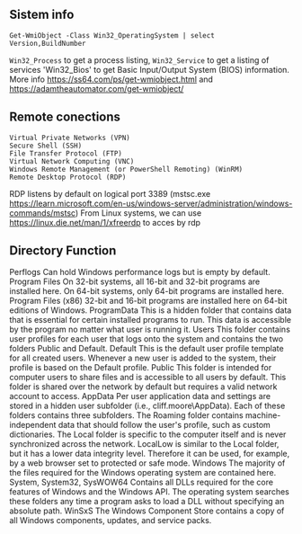 ## Sistem info

`Get-WmiObject -Class Win32_OperatingSystem | select Version,BuildNumber`

`Win32_Process` to get a process listing, `Win32_Service` to get a listing of services 'Win32_Bios' to get Basic Input/Output System (BIOS) information.
More info https://ss64.com/ps/get-wmiobject.html and https://adamtheautomator.com/get-wmiobject/

## Remote conections

    Virtual Private Networks (VPN)
    Secure Shell (SSH)
    File Transfer Protocol (FTP)
    Virtual Network Computing (VNC)
    Windows Remote Management (or PowerShell Remoting) (WinRM)
    Remote Desktop Protocol (RDP)

RDP listens by default on logical port 3389 (mstsc.exe https://learn.microsoft.com/en-us/windows-server/administration/windows-commands/mstsc)
From Linux systems, we can use https://linux.die.net/man/1/xfreerdp to acces by rdp

## Directory 	Function

Perflogs 	Can hold Windows performance logs but is empty by default.
Program Files 	On 32-bit systems, all 16-bit and 32-bit programs are installed here. On 64-bit systems, only 64-bit programs are installed here.
Program Files (x86) 	32-bit and 16-bit programs are installed here on 64-bit editions of Windows.
ProgramData 	This is a hidden folder that contains data that is essential for certain installed programs to run. This data is accessible by the program no matter what user is running it.
Users 	This folder contains user profiles for each user that logs onto the system and contains the two folders Public and Default.
Default 	This is the default user profile template for all created users. Whenever a new user is added to the system, their profile is based on the Default profile.
Public 	This folder is intended for computer users to share files and is accessible to all users by default. This folder is shared over the network by default but requires a valid network account to access.
AppData 	Per user application data and settings are stored in a hidden user subfolder (i.e., cliff.moore\AppData). Each of these folders contains three subfolders. The Roaming folder contains machine-independent data that should follow the user's profile, such as custom dictionaries. The Local folder is specific to the computer itself and is never synchronized across the network. LocalLow is similar to the Local folder, but it has a lower data integrity level. Therefore it can be used, for example, by a web browser set to protected or safe mode.
Windows 	The majority of the files required for the Windows operating system are contained here.
System, System32, SysWOW64 	Contains all DLLs required for the core features of Windows and the Windows API. The operating system searches these folders any time a program asks to load a DLL without specifying an absolute path.
WinSxS 	The Windows Component Store contains a copy of all Windows components, updates, and service packs.
